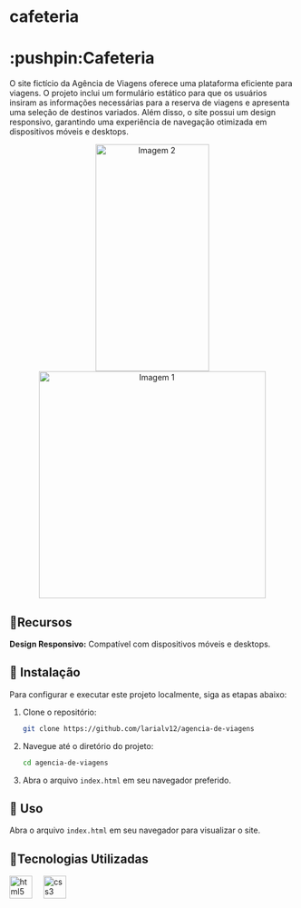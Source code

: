 # cafeteria

<h1>:pushpin:Cafeteria </h1>

O site fictício da Agência de Viagens oferece uma plataforma eficiente para viagens. O projeto inclui um formulário estático para que os usuários insiram as informações necessárias para a reserva de viagens e apresenta uma seleção de destinos variados. Além disso, o site possui um design responsivo, garantindo uma experiência de navegação otimizada em dispositivos móveis e desktops.


<div align="center">
  <img src= "\download-arquivos-do-projeto\Screenshot 2025-01-06 at 23-02-52 Manhattan - Coffee House.png" alt="Imagem 2" style="width: 200px; height: 400px;">
  <img src="https://github.com/user-attachments/assets/b54d3e39-be1d-4bb5-9b86-0a698c74bb53" alt="Imagem 1" style="width: 400px; height: 400px;">
  
</div>


## :floppy_disk:Recursos



 **Design Responsivo:** Compatível com dispositivos móveis e desktops.


## :key: Instalação

Para configurar e executar este projeto localmente, siga as etapas abaixo:

1. Clone o repositório:
    ```bash
    git clone https://github.com/larialv12/agencia-de-viagens
    ```

2. Navegue até o diretório do projeto:
    ```bash
    cd agencia-de-viagens
    ```

3. Abra o arquivo `index.html` em seu navegador preferido.

## :dart: Uso

Abra o arquivo `index.html` em seu navegador para visualizar o site.

## :round_pushpin:Tecnologias Utilizadas

<div align="left">
  <img src="https://cdn.jsdelivr.net/gh/devicons/devicon/icons/html5/html5-original.svg" height="40" alt="html5 logo"  />
  <img width="12" />
  <img src="https://cdn.jsdelivr.net/gh/devicons/devicon/icons/css3/css3-original.svg" height="40" alt="css3 logo"  />
  <img width="12" />
  
</div>